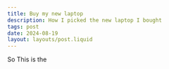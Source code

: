 ```yaml
---
title: Buy my new laptop
description: How I picked the new laptop I bought
tags: post
date: 2024-08-19
layout: layouts/post.liquid
---
```


So This is the